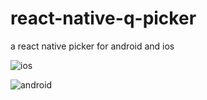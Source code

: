 # react-native-q-picker
a react native picker for android and ios

![ios](https://github.com/pentakill666/react-native-q-picker/blob/master/img/3P157.gif)

![android](https://github.com/pentakill666/react-native-q-picker/blob/master/img/GQZSB.gif)
